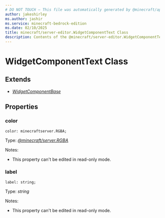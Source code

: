 ```yaml
---
# DO NOT TOUCH — This file was automatically generated by @minecraft/api-docs-generator, to report problems file an issue at https://github.com/Mojang/minecraft-scripting-libraries
author: jakeshirley
ms.author: jashir
ms.service: minecraft-bedrock-edition
ms.date: 02/10/2025
title: minecraft/server-editor.WidgetComponentText Class
description: Contents of the @minecraft/server-editor.WidgetComponentText class.
---
```

# WidgetComponentText Class

## Extends
- [*WidgetComponentBase*](WidgetComponentBase.md)

## Properties

### **color**
`color: minecraftserver.RGBA;`

Type: [*@minecraft/server.RGBA*](../../../scriptapi/minecraft/server/RGBA.md)

Notes:
  - This property can't be edited in read-only mode.

### **label**
`label: string;`

Type: *string*

Notes:
  - This property can't be edited in read-only mode.
